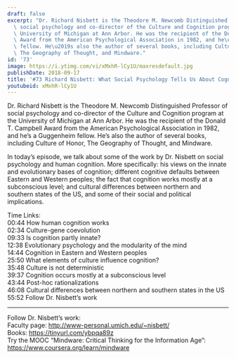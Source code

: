 ```yaml
---
draft: false
excerpt: "Dr. Richard Nisbett is the Theodore M. Newcomb Distinguished Professor of\
  \ social psychology and co-director of the Culture and Cognition program at the\
  \ University of Michigan at Ann Arbor. He was the recipient of the Donald T. Campbell\
  \ Award from the American Psychological Association in 1982, and he\u2019s a Guggenheim\
  \ fellow. He\u2019s also the author of several books, including Culture of Honor,\
  \ The Geography of Thought, and Mindware."
id: '73'
image: https://i.ytimg.com/vi/xMxhR-lCy1U/maxresdefault.jpg
publishDate: 2018-09-17
title: '#73 Richard Nisbett: What Social Psychology Tells Us About Cognition'
youtubeid: xMxhR-lCy1U
---
```

<div class="timelinks">

Dr. Richard Nisbett is the Theodore M. Newcomb Distinguished Professor of social psychology and co-director of the Culture and Cognition program at the University of Michigan at Ann Arbor. He was the recipient of the Donald T. Campbell Award from the American Psychological Association in 1982, and he’s a Guggenheim fellow. He’s also the author of several books, including Culture of Honor, The Geography of Thought, and Mindware.

In today’s episode, we talk about some of the work by Dr. Nisbett on social psychology and human cognition. More specifically: his views on the innate and evolutionary bases of cognition; different cognitive defaults between Eastern and Western peoples; the fact that cognition works mostly at a subconscious level; and cultural differences between northern and southern states of the US, and some of their social and political implications.  

Time Links:  
<time>00:44</time> How human cognition works  
<time>02:34</time> Culture-gene coevolution      
<time>09:33</time> Is cognition partly innate?    
<time>12:38</time> Evolutionary psychology and the modularity  of the mind  
<time>14:44</time> Cognition in Eastern and Western peoples    
<time>25:50</time> What elements of culture influence cognition?    
<time>35:48</time> Culture is not deterministic       
<time>39:37</time> Cognition occurs mostly at a subconscious level  
<time>43:44</time> Post-hoc rationalizations  
<time>46:08</time> Cultural differences between northern and southern states in the US  
<time>55:52</time> Follow Dr. Nisbett’s work

---

Follow Dr. Nisbett’s work:  
Faculty page: http://www-personal.umich.edu/~nisbett/  
Books: https://tinyurl.com/ybpqa89z  
Try the MOOC “Mindware: Critical Thinking for the Information Age”: https://www.coursera.org/learn/mindware
</div>

